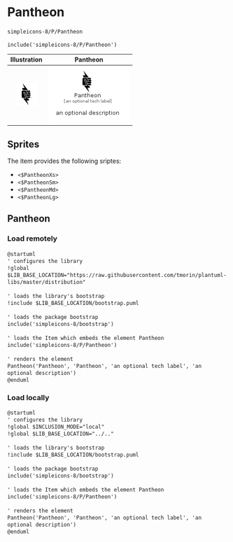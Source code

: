 # Pantheon


```text
simpleicons-8/P/Pantheon
```

```text
include('simpleicons-8/P/Pantheon')
```



| Illustration | Pantheon |
| :---: | :---: |
| ![illustration for Illustration](../../simpleicons-8/P/Pantheon.png) | ![illustration for Pantheon](../../simpleicons-8/P/Pantheon.Local.png) |



## Sprites
The item provides the following sriptes:

- `<$PantheonXs>`
- `<$PantheonSm>`
- `<$PantheonMd>`
- `<$PantheonLg>`





## Pantheon

### Load remotely
```plantuml
@startuml
' configures the library
!global $LIB_BASE_LOCATION="https://raw.githubusercontent.com/tmorin/plantuml-libs/master/distribution"

' loads the library's bootstrap
!include $LIB_BASE_LOCATION/bootstrap.puml

' loads the package bootstrap
include('simpleicons-8/bootstrap')

' loads the Item which embeds the element Pantheon
include('simpleicons-8/P/Pantheon')

' renders the element
Pantheon('Pantheon', 'Pantheon', 'an optional tech label', 'an optional description')
@enduml
```

### Load locally
```plantuml
@startuml
' configures the library
!global $INCLUSION_MODE="local"
!global $LIB_BASE_LOCATION="../.."

' loads the library's bootstrap
!include $LIB_BASE_LOCATION/bootstrap.puml

' loads the package bootstrap
include('simpleicons-8/bootstrap')

' loads the Item which embeds the element Pantheon
include('simpleicons-8/P/Pantheon')

' renders the element
Pantheon('Pantheon', 'Pantheon', 'an optional tech label', 'an optional description')
@enduml
```

